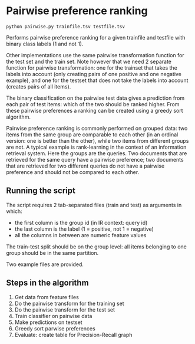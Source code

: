 # Pairwise preference ranking

```
python pairwise.py trainfile.tsv testfile.tsv
```

Performs pairwise preference ranking for a given trainfile and testfile with binary class labels (1 and not 1).

Other implementations use the same pairwise transformation function for the test set and the train set. Note however that we need 2 separate function for pairwise transformation: one for the trainset that takes the labels into account (only creating pairs of one positive and one negative example), and one for the testset that does not take the labels into account (creates pairs of all items). 

The binary classification on the pairwise test data gives a prediction from each pair of test items: which of the two should be ranked higher. From these pairwise preferences a ranking can be created using a greedy sort algorithm.

Pairwise preference ranking is commonly performed on grouped data: two items from the same group are comparable to each other (in an ordinal version: one is better than the other), while two items from different groups are not. A typical example is rank-learning in the context of an information retrieval system. Here the groups are the queries. Two documents that are retrieved for the same query have a pairwise preference; two documents that are retrieved for two different queries do not have a pairwise preference and should not be compared to each other.

## Running the script

The script requires 2 tab-separated files (train and test) as arguments in which:
- the first column is the group id (in IR context: query id)
- the last column is the label (1 = positive, not 1 = negative)
- all the columns in between are numeric feature values

The train-test split should be on the group level: all items belonging to one group should be in the same partition.

Two example files are provided.

## Steps in the algorithm

1. Get data from feature files
2. Do the pairwise transform for the training set
3. Do the pairwise transform for the test set
4. Train classifier on pairwise data
5. Make predictions on testset
6. Greedy sort parwise preferences
7. Evaluate: create table for Precision-Recall graph
